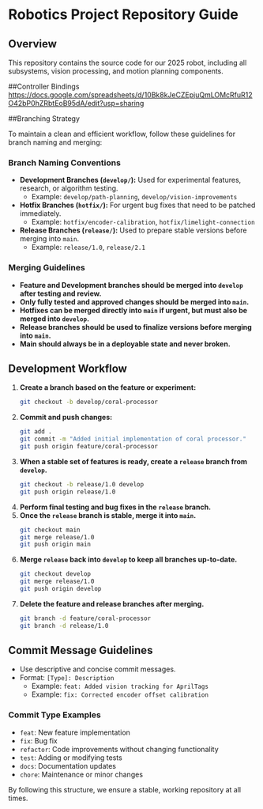 # Robotics Project Repository Guide

## Overview
This repository contains the source code for our 2025 robot, including all subsystems, vision processing, and motion planning components.

##Controller Bindings 
https://docs.google.com/spreadsheets/d/10Bk8kJeCZEpjuQmLOMcRfuR12O42bP0hZRbtEoB95dA/edit?usp=sharing

##Branching Strategy

To maintain a clean and efficient workflow, follow these guidelines for branch naming and merging:

### **Branch Naming Conventions**
- **Development Branches (`develop/`):** Used for experimental features, research, or algorithm testing.
  - Example: `develop/path-planning`, `develop/vision-improvements`
- **Hotfix Branches (`hotfix/`):** For urgent bug fixes that need to be patched immediately.
  - Example: `hotfix/encoder-calibration`, `hotfix/limelight-connection`
- **Release Branches (`release/`):** Used to prepare stable versions before merging into `main`.
  - Example: `release/1.0`, `release/2.1`

### **Merging Guidelines**
- **Feature and Development branches should be merged into `develop` after testing and review.**
- **Only fully tested and approved changes should be merged into `main`.**
- **Hotfixes can be merged directly into `main` if urgent, but must also be merged into `develop`.**
- **Release branches should be used to finalize versions before merging into `main`.**
- **Main should always be in a deployable state and never broken.**

## Development Workflow
1. **Create a branch based on the feature or experiment:**
   ```sh
   git checkout -b develop/coral-processor
   ```
2. **Commit and push changes:**
   ```sh
   git add .
   git commit -m "Added initial implementation of coral processor."
   git push origin feature/coral-processor
   ```
3. **When a stable set of features is ready, create a `release` branch from `develop`.**
   ```sh
   git checkout -b release/1.0 develop
   git push origin release/1.0
   ```
4. **Perform final testing and bug fixes in the `release` branch.**
5. **Once the `release` branch is stable, merge it into `main`.**
   ```sh
   git checkout main
   git merge release/1.0
   git push origin main
   ```
6. **Merge `release` back into `develop` to keep all branches up-to-date.**
   ```sh
   git checkout develop
   git merge release/1.0
   git push origin develop
   ```
7. **Delete the feature and release branches after merging.**
   ```sh
   git branch -d feature/coral-processor
   git branch -d release/1.0
   ```

## Commit Message Guidelines
- Use descriptive and concise commit messages.
- Format: `[Type]: Description`
  - Example: `feat: Added vision tracking for AprilTags`
  - Example: `fix: Corrected encoder offset calibration`

### **Commit Type Examples**
- `feat`: New feature implementation
- `fix`: Bug fix
- `refactor`: Code improvements without changing functionality
- `test`: Adding or modifying tests
- `docs`: Documentation updates
- `chore`: Maintenance or minor changes

By following this structure, we ensure a stable, working repository at all times.
